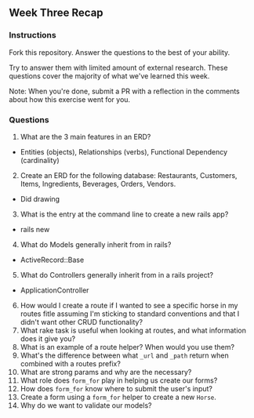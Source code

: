 ## Week Three Recap

### Instructions
Fork this repository. Answer the questions to the best of your ability.

Try to answer them with limited amount of external research. These questions cover the majority of what we've learned this week.

Note: When you're done, submit a PR with a reflection in the comments about how this exercise went for you.

### Questions

1. What are the 3 main features in an ERD?
  * Entities (objects), Relationships (verbs), Functional Dependency (cardinality)
2. Create an ERD for the following database: Restaurants, Customers, Items, Ingredients, Beverages, Orders, Vendors.
  * Did drawing
3. What is the entry at the command line to create a new rails app?
  * rails new
4. What do Models generally inherit from in rails?
  * ActiveRecord::Base
5. What do Controllers generally inherit from in a rails project?
  * ApplicationController
6. How would I create a route if I wanted to see a specific horse in my routes fitle assuming I'm sticking to standard conventions and that I didn't want other CRUD functionality?
7. What rake task is useful when looking at routes, and what information does it give you?
8. What is an example of a route helper? When would you use them?
9. What's the difference between what `_url` and `_path` return when combined with a routes prefix?
10. What are strong params and why are the necessary?
11. What role does `form_for` play in helping us create our forms?
12. How does `form_for` know where to submit the user's input?
13. Create a form using a `form_for` helper to create a new `Horse`. 
14. Why do we want to validate our models?
